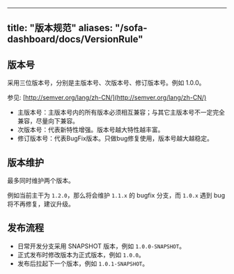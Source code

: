 
---
title: "版本规范"
aliases: "/sofa-dashboard/docs/VersionRule"
---


## 版本号

采用三位版本号，分别是主版本号、次版本号、修订版本号。例如 1.0.0。

参见: [http://semver.org/lang/zh-CN/](http://semver.org/lang/zh-CN/)

* 主版本号：主版本号内的所有版本必须相互兼容；与其它主版本号不一定完全兼容，尽量向下兼容。
* 次版本号：代表新特性增强。版本号越大特性越丰富。
* 修订版本号：代表BugFix版本。只做bug修复使用，版本号越大越稳定。

## 版本维护

最多同时维护两个版本。

例如当前主干为 `1.2.0`，那么将会维护 `1.1.x` 的 bugfix 分支，而 `1.0.x` 遇到 bug 将不再修复，建议升级。

## 发布流程

* 日常开发分支采用 SNAPSHOT 版本，例如 `1.0.0-SNAPSHOT`。
* 正式发布时修改版本为正式版本，例如 `1.0.0`。
* 发布后拉起下一个版本，例如 `1.0.1-SNAPSHOT`。
